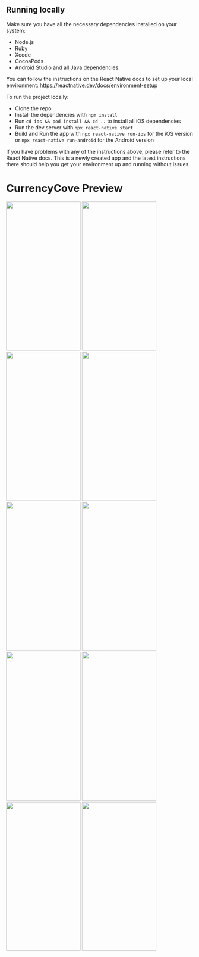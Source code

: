 ## Running locally

Make sure you have all the necessary dependencies installed on your system:

- Node.js
- Ruby
- Xcode
- CocoaPods
- Android Studio and all Java dependencies.

You can follow the instructions on the React Native docs to set up your local environment: https://reactnative.dev/docs/environment-setup

To run the project locally:

- Clone the repo
- Install the dependencies with `npm install`
- Run `cd ios && pod install && cd ..` to install all iOS dependencies
- Run the dev server with `npx react-native start`
- Build and Run the app with `npx react-native run-ios` for the iOS version or `npx react-native run-android` for the Android version

If you have problems with any of the instructions above, please refer to the React Native docs. This is a newly created app and the latest instructions there should help you get your environment up and running without issues.

# CurrencyCove Preview

<img src="https://github.com/AbdullahJaspal/Finiks/assets/77833394/df087943-971f-4087-a6c6-9bbdfc95fdaf" width="200" height="400">
<img src="https://github.com/AbdullahJaspal/Finiks/assets/77833394/09198d1c-af8d-48f3-9f80-4277182a9365" width="200" height="400">
<img src="https://github.com/AbdullahJaspal/Finiks/assets/77833394/95e3941a-daa1-422c-a6ac-caa2bee5f0b0" width="200" height="400">
<img src="https://github.com/AbdullahJaspal/Finiks/assets/77833394/549f2347-0bbe-4da6-a263-75343a4d2582" width="200" height="400">
<img src="https://github.com/AbdullahJaspal/Finiks/assets/77833394/46d5171f-7248-42a8-9563-eb702f550b56" width="200" height="400">
<img src="https://github.com/AbdullahJaspal/Finiks/assets/77833394/c6c59836-b10a-4a03-af9d-9b1cc55ff868" width="200" height="400">
<img src="https://github.com/AbdullahJaspal/Finiks/assets/77833394/1b058b7a-4e01-40f0-92ac-2f71b1c425dd" width="200" height="400">
<img src="https://github.com/AbdullahJaspal/Finiks/assets/77833394/10e3f5e4-0372-4b00-9288-9f94830de33c" width="200" height="400">
<img src="https://github.com/AbdullahJaspal/Finiks/assets/77833394/53b5f9ec-33ac-4b94-a139-2863b7e28e19" width="200" height="400">
<img src="https://github.com/AbdullahJaspal/Finiks/assets/77833394/e9b6ed9d-50f8-429b-8600-25d8e22e6961" width="200" height="400">
